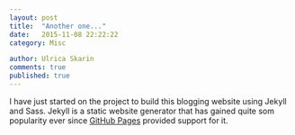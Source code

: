 ```yaml
---
layout: post
title:  "Another one..."
date:   2015-11-08 22:22:22
category: Misc

author: Ulrica Skarin
comments: true
published: true
---
```

I have just started on the project to build this blogging website using Jekyll and Sass. Jekyll is a
static website generator that has gained quite som popularity ever since [GitHub Pages][github] provided support for it.


[github]: https://pages.github.com/

